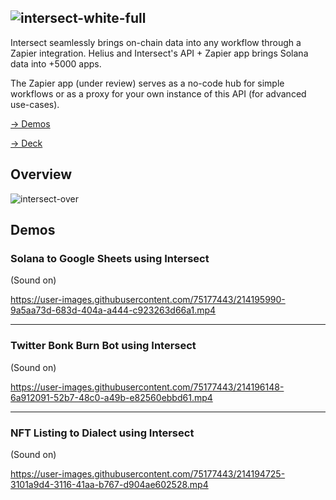 ![intersect-white-full](https://user-images.githubusercontent.com/75177443/214194157-afc41e02-9c48-49df-8584-725dc5edb37a.svg)
---
Intersect seamlessly brings on-chain data into any workflow through a Zapier integration.
Helius and Intersect's API + Zapier app brings Solana data into +5000 apps. 

The Zapier app (under review) serves as a no-code hub for simple workflows or as a proxy for your own instance of this API (for advanced use-cases).


[→ Demos](https://github.com/0xcen/intersect/new/main?readme=1#solana-to-google-sheets-using-intersect)

[→ Deck](https://github.com/0xcen/intersect/files/10485766/Intersect-deck.pdf)


## Overview
![intersect-over](https://user-images.githubusercontent.com/75177443/214194268-d0deb6ac-771d-4501-a5a9-75733a362308.png)




## Demos
### Solana to Google Sheets using Intersect
(Sound on)

https://user-images.githubusercontent.com/75177443/214195990-9a5aa73d-683d-404a-a444-c923263d66a1.mp4

---

### Twitter Bonk Burn Bot using Intersect
(Sound on)

https://user-images.githubusercontent.com/75177443/214196148-6a912091-52b7-48c0-a49b-e82560ebbd61.mp4

---
### NFT Listing to Dialect using Intersect
(Sound on)

https://user-images.githubusercontent.com/75177443/214194725-3101a9d4-3116-41aa-b767-d904ae602528.mp4



